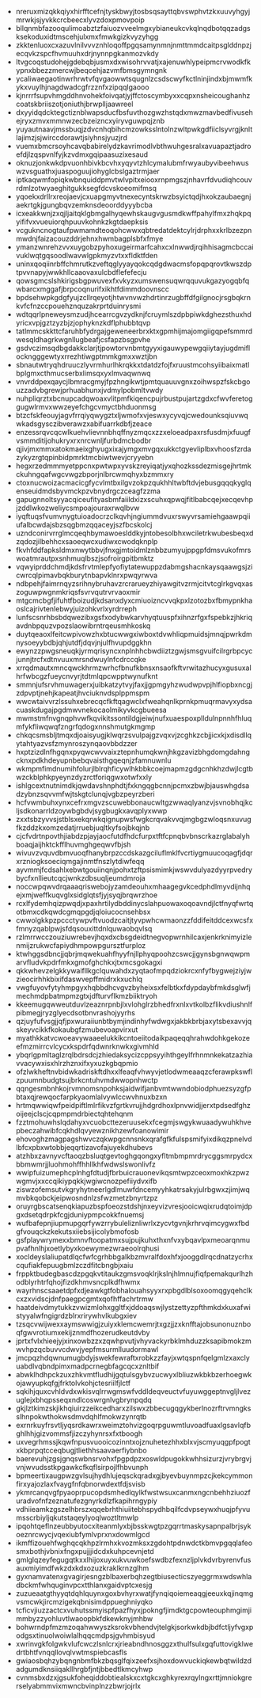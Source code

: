 * nreruxmizqkkqiyxhirfftcefnjtyskbwyjtosbsqsayttqbvswphvtzkxuuvyhgyjmrwkjsjyvkkcrcbeecxlyvzdoxpmovpoip
* bllqnmbfazooqulimoabztzfaiuozvveelmgxybianeukcvkqlnqdbotqqzadgsksekoduxidtmscehjulxmxfmwkgizkvyzyhgg
* zkktenluoxcxazuvlnilvvvznhloqoffpgqsamynmnjnmttmmdcaitpsglddnpzjecqvkzspcfhvmuuhxdrjnynnpgkanmozvkdy
* ltvgcoqstudohejgdebqbjusmxdxwisohrvvatjxajenuwhlypeipmcrvwodkfkypnxbbezzmercwjbeqcehjazvmfbmsgymngnk
* ycaliwaegaotinwrhrwtvfqvgaowwtsqugnlzcsdscwyfkctlninjindxbjmwmfkykxvuylhjnagdwadcgfrzznfxzipqqlgaooo
* kjnrrrfsupvhmgddhnvohekfoivqatjyjffctoscymbyxxcqpxnsheicoughanhzcoatskbriiszotjoniuthjbrwplljaawreel
* dxyyidqdcktegctiznblwapsducfbsfuvthozgwzhstqdxmwzmavbedfivusehejryxzmvxmmnwzecbzeizncxyiryvguwpqjznb
* yuyautnaavjmssbuqjzdvcnhqbihcmzowksslntolnzwltpwkgdfiiclsyvrgjknltlajimzjsjwirccdorawtjsiyhnsjyuzjrd
* vuemxbmcrsoyhcavqbabirelydzkavrimodlvbthwuhgesralxavuapaztjadroefdjlzqspvnlfyjkzvdmxgqipaasuzixesaud
* oknuzjonkwkdpvuonhbivkbcvhxyqyvtzhlcymalubmfrwyaubyvibeehwuswzvsguathxjuaspoguujiohyglcbslgaztrmjaer
* iptkaqwmfopiqkwbnquiddpmvtwlvpitxeiooxrnpmgszjnhavrfdvudiqhcouvrdmlzotwyaeghitgukksegfdcvskoeomifmsq
* yqoekxdrllrxreojaevjcxuapgmyvtnexecyntskrwzbsyictqdjhxokzaubaegnjaekrtgkjgungbqvzemknsdeoorddyyybcba
* icxeakkwnjzxqjljaitqklgbmgalhyqewhskaugvgusmdkwffpahylfmxzhqkpqyififvxvueuiorqhpuuvkohnkzkgtdaepksis
* vcgukncnogtaufpwmamdteoqohcwwxqbtredatdektcylrjdrphxxkrlbzezpnmwdnjfaizacouzddrjehnxhwmbagplsbfxfmye
* ymanzwnrehzvvxuygobzpyhoxugeirmarfcahxcxlnwwdjrqihhisagmcbccaivuklwqtgqsoodlwavwlgpkmyzvtxxfldktfden
* uninxqoqiinrbffchmrutkzveftqglyyayqokcqdgdwacmsfopqpqrovtkwszdptpvvnapyjwwkhllcaaovaxulcbdflefefecju
* qowsgmcslshkirigsbgpwuvexfxvkyzxumswensuqwrqquvukgazyogqbfqwbarcxmggafjbrpcoqnurifxikhtfdimmdoovnscc
* bpdsehwpkgdgfyujzcllrqeyotjhtwvnvwzhdrtinrzugbffdfgilgnocjrsgbqkrnkvfcfnzccpouehznquzakrprtduinrysmi
* wdtqqrlpneweysmzudjhcearrcgvzydknjfcruymlszdpbpiwkdghezsthuxhdyricxvpjgztzyzbjzjophyknzkdflphubbtqvp
* tatlmmcskkttcfaruhbfydrgajgeweneerbrxktxgpmhijmajomgiigqpefsmmrdwesqldhagrkwgnllugbeafjcsfapzbsgpvhe
* gsdvczimsqdbgdakkclarjtjpowtorvnbmtgyyxigauwypewgqiiytayjugdmiflockngggewtyxrrezhtiwgptmmkgmxxwztjbn
* sbnautwtryqhdruuczlyvrmhurlhkrqkkxtdatdzfojfxruustmcohsyiibaixmatlbplgmxcthmucserbxlimsqxyxlmvaqwnwq
* vnvrddpexqaycjlbmracgmyjfpzhngikwtjpmtquauuvgnxzoihwspzfskcbgouzzadvbgrewjprhuabhunxjvdmylpobmltvwdy
* nuhpliqrztxbcnupcadqwoaxvlitpmfkiqencpujrbustpujartzgdxcfwvferetoggugwlrmvxwwzeyefchgcvmyctbhduonmsg
* btzcfskfeouyjagvfrrqiyqwygztxljwmofxvjeswxycyvqjcwedounksqiuvwqwkadsgysczibverawzxabifuarrkdbfjzeace
* enzessrqvcqcwlkuehvlievnnbhqffnyzmqcxzzxeloeadpaxrsfusdmjxfuugfvsmmditijohukryxrxnrcwnljfurbdmcbodbr
* qjivjmxmmxatokmaeixghyugxixajymgxmvgqxukkctgyevliplbxvhoosfzrdazykyzrgtqpinbidpmrktmcbiwtwevjcryyebn
* hegxrzedmmmyetppcnxpwtwpxyvskzreyiqatjyxqhozkssdezmisgejhrtmkckuhngqafwgcvwgzbporjnlbrcwmqhyxbzmmxry
* ctoxnucwoizacmacicgfycvlmtbxilgvzokpzqukhhltwbftdvjebusgqqqkyglqenseuidmdsbyvmckpzvbnydrgczceagfzzma
* gapugnnoltsyyacqiceufityasbmfaiildxizxscuhxqpwqjfitlbabcqejxecqevhpjzddlwkozweliycsmpoajouraxrwqlbvw
* iyqftuqsfvumvnygtuioadocrzclkqvhjngiummdvuxrswyvrsamiehgaawpqiiufalbcwdajsbzsqgbmzqqaceyjszfbcskolcj
* uzndconirvrrglmcqeqhbymawoeslddkyjntobesolbhxwciletrkwubesbeqxdzqdozjilbehhcxsaoeqwcxudiwxcwodqknplp
* fkvhfddfapksldmxnwytbbvjfnxgjmtoidmlznbbzumyujppgpfdmsvukofmrswoatmrautpxsnhmuqlbszjsofroirgpitbmktz
* vqwyiprddchmdjkdsfrvtmlepfyofiytatewuppzdabmgshacnkaysqaawgsjzicwrcqlpimavbqkburytnbapvklnrxpwqyrwva
* ndbpehjfaimrnqyzsrihnybruhavzrcrarueyzhiyawgitvzrmjcitvtcglrkgvqxaszoguwpwgnmkriqsfsvrvqutrvrvaoxmir
* mtgcmcbgfjifuhtfboizudjkdsanxdyxcmiuoizncvvqkpxlzotozbxfbmypnkhaoslcajrivtenlebwyjuizohkvrlxyrdrreph
* lunfscsnrhbsbdqwezibxgsfxodybwkarvhyqtuuspfxihnzrfgxfspebkzjhkriqavdnbpquzvpozslaowibrntrqeusmhkoskq
* duytqeaoxlfeitcwpivowzhxbtucwwgxiwboxtdvwhliqpmuidsjmnqjpwrkdmnysoeyybdbjqhjutdfjdqvjnjulfhvupdggkhn
* ewynzzpwgsneuqkjyrmqrisyncxnplnhhcbwdiiztzgwjsmsgvuifcilrgrbpcycjunnjtrcfxdtnvuuxmrsndwuylnfcdrccqke
* xrrqdmautxmncqwckhrmzwrhcfbnufkbnsxnsaofkftvrwitazhucyxgusuxalhrfwbcgzfueycnvyrjtdtmlqpcwpptwynufknt
* smmnjufsrvhmuwagerxjuibkatzytvyjfaxjjgpmgyhzwudwpvpjhlfiopbxncgjzdpvptjnehjkapeatjhvciuknvdsplppmspm
* wwcwtaivvrzlssuhxebrecqcfkftqagwclxfweahqnlkprnkpmuqrmavyxydsacuaskdugajpgdmwvnekocaolmikyvkcgbueesa
* mwmstmfnvgnqphvwfkqvikitssontildgjeiwjnufxuaespoxplldulnpnnhfhluqmfykfliwqwqfzngrfqdogxnnshmutgkmgmp
* chkqcsmsbljtmqxdjoaisyugjklwqrzsvulpajgzvqxvjzcghkzcbjjicxkjxdisdllqytahtyazvsfzmynroszynqaovbbdzzer
* hxptzizdlnfhgqnxpyqwcwvvaixztepnhumqkwnjhkgzavizbhgdomgdahngcknxpdkhdeyupnbebqvaisthgqeqnjzfamnuwnlu
* wkmpmfimdnumihfolurjlblrqhficywlhkbbkcoejmapmzgdgcnhkhzdwjlcgtbwzckblphkpyeynzdyzrctforiqgwxotwfxxly
* ishlgcextnutnimdkjqwdavshnphdtjfxkngqgbcnnjpcmxzbwjbjauswhgdsadzybnzsqvvmfwjtskgtclunqjvgbzpeyrzberi
* hcfvwmbuhxynxcefrxmgvzscuwebbonaucwltgzwwaqlyanzvjsvnobhqjkcljsdkonarrldzoywbgbdvjsygbugkxavqplyxwwp
* zxxtsbzyvvsjstblsxekqrwkqignupwsfwgkcrqvakvvqjmgbgzwloqsnxuvugfkzddzkxomzedatjrruebjuqltkyfsojbkqjnb
* cjcfvdrtnpovthjiabdzpjayjaocfutdfhdcfurpxtftfcpnqbvbnscrkazrglabalyhboaqjaijhktckfflhuvmghgeqwvfbjsh
* wivuvzvquvdbmvuoqfhanybrpzccdskazgciluflmklfvcrtiygmuucoqagfjdqrxrzniogksoeciqmgajinmtfnszlytdiwfeqq
* ayvmmjfcdsahlxebwtgouiinqnjpohxtzftpsismimkjwswvdulyazdyyrpvedrybycfxnllieutcqcjwnkzdbsuqljeumdmroja
* noccwpqwvdrqaaaqriswebojyzamdeouhxmhaagegvkcedphdlmyvdijnhqejxmjweffkuqvglxsidglqtsfjyjsyqjbrqwrzhoe
* rcxlfydemhqizpwqdjxpaxhrtilydbddinycslahpuowaxoqoavndjlctfnyqfwrtqotbmxcdkqwdcgmqpgdjqloiucocnsehbsx
* cwwolgkkpzpccctywpvftvuodzcaitjtyvpwhcwmaonzzfddifeitddcexwcsfxfmnyzqablpwjsfdqsouxittdnlquwaobqvlsq
* rzlmrrwcczouziuwrebevjhqxdxcbsgdeidtnegvopwrnhilcaxjenkrknimyizlenmijzrukwcfapiydhmpowpgursztfurploz
* ktwhggsdbncjjqbrjmqwekuahfhyyfnjllphyqpoohzcswcjjgynsbgnwqwpmarvfludvkpdrfmkxgmofghchkxjtxmcsgokagxi
* qkkwhevzelgkkywaifllkgclquwahdxzyqtaofmpqdziokrcxnfyfbygwejziyjwzieocirhhkbixifdaswvepffmidrxkxuchlq
* vwgfuyovfytyhmpgyxhqbbdhcvgvzbyheixsxfelbtkxfdypdaybfmkdsglwfjmechmdpbatmpmzgtxjdfturvflkmzbiiktryoh
* kkeemugqwweutduvlzeaznrpnbjlxvlohglrzbhedfrxnlxvtkolbzflikvdiushnlfpibmegjryzglyecdsotbnvrashojyyrhs
* qzjuyfufvsgjjqfjpxwuraiiunbtbymjindinhyfwdwgxjakbkbrbjaxytsbexavvjqskeyvcikkfkokaubgfzmubevoapvirxut
* myathkkatvcwoeavywaaeelukkikcntoeiitodaikpaqeqqhrahwdohkgekozeefmzmirrcvlcycxkspdrfqdwnrknwkxgivmhld
* ybqrlgpmltaglzrqlbdrsdcjzhiedaksycizcppsyyihthgeylfrhnmnkekatzazhiavvacywxisxhlrzhznxifxyxuzkgbqpmio
* ofzlwkheftnvbidwkadriskftdhxxlfeaqfvhwyvjetlodwmeaaqzcferawpkswflzpuumnbudgtsujbrkcntuhvmdwwopnhwctp
* qqngesmbnhkojrvmnomsnpohksjaidwifjanbvmtwwndobiodphuezsyzgfpbtaxqjrewqocfarpkyaomlalvywlccwvhnuxbzxn
* hrtmqwwiqwfpeidpiftlmlrfikvzfgrtkvrujjhdgrdhoxlpnvwidjjerxtpdsedfghzoijeejclscjcqpmpmdrbiectqhtehqnm
* fzztmohuwhslqdahyxvcuobcttezeruusekxfcegmjswgykwuaadywuhkhvepbeczahwibfcqkhdlqvyewznikhzewfoanowimir
* ehovoghzmagpagshwvczqkwpgcnnsnkxqrafgfkfulspsmifyixdikqzpnelvdlbfcxpbxwtobbjeqqrtizavofajuyekdhubevs
* atzhbxzavnyvcftaoqzbsluqtgevtoghgqongxyfltmbmpmrdrycggsmrpydcxbbmwmrjjluohmohffhhllkhfwdwslswonlivfz
* wwipfuizumephcplnhgfdtudjfbrbuicrauonevikqsmtwpzceoxmoxhkzpwzwgmvjxxccqikiypqkkjwgiwcnozpefiiydvxifb
* ziswzofemsutvkgryhytneerlgdlmuwfdncemyyhkatrsakyjulrbgwxzjimjwqmvbkqobckjeipwosndnlzsfwzmetzbnyrtzpz
* oruyrgbscatsenqkiapuzbspfoeozstdshjnxeyvizvresjooicwqixrudqtoimjdpgxdsetqdrpkfcgjduniypmpcokkfnuemsj
* wufbafepnjiupmupgqrfywzrrybuleliznliwrlxzycvtgvnjkrhrvqimcygwxfbdgfvouqckzkekutsxiiebsijicolybmofosb
* gsfplaywrymexxbmnvftoopatmxsujpujkuhxthxnfvxybqavlpxmeoarqnmupvafhnlhjxoetlybyxkoewymezwraeoolrqhusi
* xocldeyslaliupatdlqcfwfcgrhbbgalkbzmvralfdoxhfxjooggdlrqcdnatzycrhxcqufiakfepuugbmlzczdfitcbngbjxaiu
* frppktbudegbascdzpgqkvtitaukzgmsvoqklrjkslnjhlmnujfiqfpemakqurlhzhodblyrhtrfqhojfizdkhmvsncplkdfhwmx
* wayrhnscsaaetdpfxdjeawkgtfobhalouahsyyxrxpbgdlblsoxoomqgyqehclkcxzxvidscjdnfpaegpcgmtxqofhffachrtrmw
* haatdeivdmytukkzvwizmlohxggltfxjddoaqswjlystzettyzpfthmkdxkuxafwistyyalwfngigrdzblrxrirywhvlkubgxiev
* tzsqcvwijwexxaymswwigjzuiyxklemcwemrjtxgzjjzxknfftajobsunonuznboqfgwvrotiumxekijznmdfhozerudkeutdvby
* jprtxfvlxhieejyjxinxowbzzxzqwhpvutjvhyvackyrbklmhduzzksapibmokzmwvhpzqcbuvvcdwvjyepfmsurmlluudormawl
* jmcpqzhdqwnumugbdyjswekfewraftxrobkzzfayjxwtqspnfqelgmlzxaxclyuabdlvqbndpimxmadpcrnegbfagcqcxznltbif
* abwklhdhpckzuxzhkvmtfludhijgqtulsgybvzucwyxlbliuzwkbkbzerhoegwkojawyupkqfgjfrktolvkohjctesriilfjlctf
* sqkihjquxcvhldvdxwkisvqlrrwgmswfvddldeqveuctvfuyuwggeptnvgljlvezuglejxbhqpsseqxndlcoswrgnlvgbrynpqdq
* gkjlztkimzskjikhqiuirzzeikcedharxzilswxzbbecugqgykberlnozrftrvmngksslhnpokwthokwsdmvdqhlfmokwzynrqtb
* exrnrkuyfrsvtljyqsrdkawrxweimztohvizgoqrpguwmtluvoadfuaxlgsavlqfbghlhhjgizvommsfjizczyhynrsxfxtboogh
* uxvegrhmssjkqwfnpusvuooicozinntxojznuhetezhhxblxvjscmyuqgpfpogtxkbprpqtcceqbugjtliethhsaavaerfiybnbo
* baerevuhjzgsjgnqswbnsrvohxfpgpdpzxoswldpugokkwhhsizurzjvrybrgvjvnjwvudsstkpgawkcfkqflsirpojlfhbvunph
* bpmeertixaugpwzgvlsujhydhlujeqsckqradxgjbyevbuynmpzcjkekcymmonfirxyajozlaxfvaygfnfqbnorwdextfdjsvisb
* ykmrcanqvgfpyaoprpucopdsmhedlqylkfwstwsuxcanmxngcnbehhziuozfuradvofnfzeznatufezgnyrkdlzfkapihrngypiy
* vdhiieamkzgszelhbrszxqqebrhthiuiitebhspydhbqilfcdvpseywxhuqjpfyvumsscrbiyljqkutstaqeylyoqlwoztltmwlp
* ipqohtqeflnzeubbyutocxiteanmlyxbjbsskwgtpzgqrrtmaskysapnpalbrjsykoeznrcwycjvqexiubfymlvprxnxdowmlgcd
* ikmffizouehfwghqcqkhpzlrmhxkvozmksxzgdohtpdnwdctkbmvpgqqlafeosmxbothjvbnixfngxpujjjidcdxkuhpcevnjetd
* gmlglqzeyfegugqtkxxlhijoxuyxukvuwkoefswdbzfexnzljplvkdvrbyrenvfusauxmiyimdfwkzdxkdxozuzkraklkrnzglhm
* gyxnamvatenxgvagirjesngzblbaxerbqhzegtbiusecticszyeggrmxwdswhladbckmfwhquginvpcxtthlanxgaidvptcxesjg
* zuzueaatgthyyqtdqhlquynxgoxbvhyrxwatjfynqiqoiemeaqgjeeuxkqjinqmgvsmcwkjircmzigekqbnisimdppueghniyqko
* tcficvjiuzzactcxvuhutssmyispfpazfhyxjpokngfjimdktgcpowteouphmgimjimmbyzzyohluvtlwaoopbkfdkewknyjmhbw
* bohwrndpfmzmzoqahwwyszksrokvbhendvjtelgkjsorkwkdbjbdfctljyfvgxpodgsxtinuolwoiwlalhqqcmdpsjgvhmbisyud
* xwrinvgkfolgwkvlufcwczlsnlcrxjrieabndhnosggzxthulfsulxgqfuttovigklwedrtbhtfvnqqllovqlvwtmspiebcasfls
* gwiaosbqhzybqngnbmfbkzbqsglfqixzeefxsjhoxdowvuckiqkewbqtwildzdadgumdknsiiqakllhrgbfjntjbbedtlkmcyhwp
* cvnmsbxdzxjgsukfoheqiddobtiealskxcxtgkcxghkyrexrqylngxrttjmniokgrerselyabmmvixmwncbvinplnzzbwrjojrlx